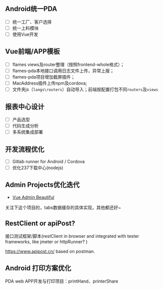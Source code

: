 ## Android统一PDA
- [ ] 统一工厂、客户选择
- [ ] 统一上料模块
- [ ] 使用Vue开发

## Vue前端/APP模板
- [ ] flames views及router整理（按照frontend-whole格式）；
- [ ] flames-pda本地接口调用日志文件上传，异常上报；
- [ ] flames-pda项目增加截屏插件；
- [ ] MacAddress插件上传npm及cordova;
- [ ] 文件夹js（`langs\routers`）自动导入；前端按配置打包不同`routers`及`views`

## 报表中心设计
- [ ] 产品选型
- [ ] 代码生成分析
- [ ] 多系统集成部署

## 开发流程优化
- [ ] Gitlab runner for Android / Cordova
- [ ] 优化237下载中心(nodejs)

## Admin Projects优化迭代
- [Vue Admin Beautiful](https://chu1204505056.gitee.io/admin-pro/#/login)

关注下这个项目的，tabs数据缓存的具体实现，其他都还好~

## RestClient or apiPost?

接口测试框架/脚本(restClient in browser and integrated with tester frameworks, like jmeter or httpRunner? )

https://www.apipost.cn/ based on postman.

## Android 打印方案优化

PDA web APP开发与打印项目：printHand、printerShare